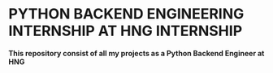 # PYTHON BACKEND ENGINEERING INTERNSHIP AT HNG INTERNSHIP

**This repository consist of all my projects as a Python Backend Engineer at HNG**